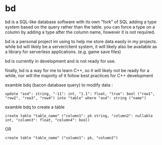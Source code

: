 # bd
bd is a SQL-like database software with its own "fork" of SQL adding a type system based on the query rather than the table.
you can force a type on a column by adding a type after the column name, however it is not required.

bd is a personal project im using to help me store data easily in my projects.
while bd will likely be a server/client system, it will likely also be available as a library for serverless applications. (e.g. game save files)

bd is currently in development and is not ready for use.

finally, bd is a way for me to learn C++, so it will likely not be ready for a while, nor will the majority of it follow best practices for C++ development


examble bdq (bacon database query) to modify data :
```
update "asd": string, "-11": int, "1.1": float, "true": bool ("row1", "row2", "row3", "row4") into "table" where "asd": string ("name")
```


examble bdq to create a table
```
create table "table_name" ("column1": pk string, "column2": nullable int, "column3": float, "column4": bool)
```
OR 
```
create table "table_name" ("column1": pk, "column2")
```